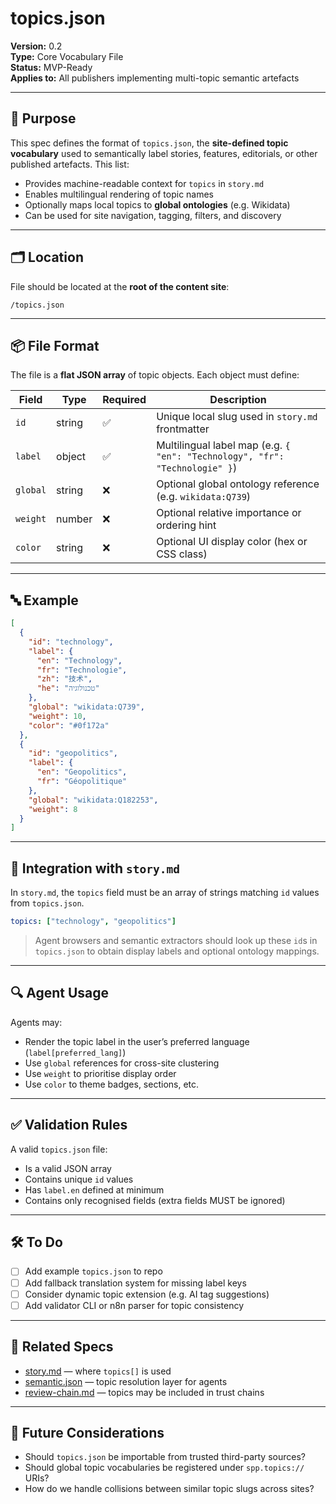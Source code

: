 # topics.json

**Version:** 0.2  
**Type:** Core Vocabulary File  
**Status:** MVP-Ready  
**Applies to:** All publishers implementing multi-topic semantic artefacts

---

## 🎯 Purpose

This spec defines the format of `topics.json`, the **site-defined topic vocabulary** used to semantically label stories, features, editorials, or other published artefacts. This list:

- Provides machine-readable context for `topics` in `story.md`
- Enables multilingual rendering of topic names
- Optionally maps local topics to **global ontologies** (e.g. Wikidata)
- Can be used for site navigation, tagging, filters, and discovery

---

## 🗂️ Location

File should be located at the **root of the content site**:

```
/topics.json
```

---

## 📦 File Format

The file is a **flat JSON array** of topic objects. Each object must define:

| Field       | Type     | Required | Description |
|-------------|----------|----------|-------------|
| `id`        | string   | ✅       | Unique local slug used in `story.md` frontmatter |
| `label`     | object   | ✅       | Multilingual label map (e.g. `{ "en": "Technology", "fr": "Technologie" }`) |
| `global`    | string   | ❌       | Optional global ontology reference (e.g. `wikidata:Q739`) |
| `weight`    | number   | ❌       | Optional relative importance or ordering hint |
| `color`     | string   | ❌       | Optional UI display color (hex or CSS class) |

---

## 🔤 Example

```json
[
  {
    "id": "technology",
    "label": {
      "en": "Technology",
      "fr": "Technologie",
      "zh": "技术",
      "he": "טכנולוגיה"
    },
    "global": "wikidata:Q739",
    "weight": 10,
    "color": "#0f172a"
  },
  {
    "id": "geopolitics",
    "label": {
      "en": "Geopolitics",
      "fr": "Géopolitique"
    },
    "global": "wikidata:Q182253",
    "weight": 8
  }
]
```

---

## 🔁 Integration with `story.md`

In `story.md`, the `topics` field must be an array of strings matching `id` values from `topics.json`.

```yaml
topics: ["technology", "geopolitics"]
```

> Agent browsers and semantic extractors should look up these `id`s in `topics.json` to obtain display labels and optional ontology mappings.

---

## 🔍 Agent Usage

Agents may:
- Render the topic label in the user’s preferred language (`label[preferred_lang]`)
- Use `global` references for cross-site clustering
- Use `weight` to prioritise display order
- Use `color` to theme badges, sections, etc.

---

## ✅ Validation Rules

A valid `topics.json` file:
- Is a valid JSON array
- Contains unique `id` values
- Has `label.en` defined at minimum
- Contains only recognised fields (extra fields MUST be ignored)

---

## 🛠 To Do

- [ ] Add example `topics.json` to repo
- [ ] Add fallback translation system for missing label keys
- [ ] Consider dynamic topic extension (e.g. AI tag suggestions)
- [ ] Add validator CLI or n8n parser for topic consistency

---

## 🔗 Related Specs

- [story.md](./story-spec.md) — where `topics[]` is used
- [semantic.json](./semantic-json.md) — topic resolution layer for agents
- [review-chain.md](./review-chain.md) — topics may be included in trust chains

---

## 🚧 Future Considerations

- Should `topics.json` be importable from trusted third-party sources?
- Should global topic vocabularies be registered under `spp.topics://` URIs?
- How do we handle collisions between similar topic slugs across sites?
